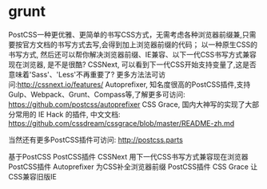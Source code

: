 # grunt
PostCSS一种更优雅、更简单的书写CSS方式，无需考虑各种浏览器前缀兼,只需要按官方文档的书写方式去写,会得到加上浏览器前缀的代码；
以一种原生CSS的书写方式, 然后还可以帮你解决浏览器前缀、IE兼容、以下一代CSS书写方式兼容现在浏览器, 是不是很酷?
CSSNext, 可以看到下一代CSS开始支持变量了,这是否意味着'Sass'、'Less'不再重要了? 更多方法法可访问:http://cssnext.io/features/
Autoprefixer, 知名度很高的PostCSS插件,支持Gulp、Webpack、Grunt、Compass等,了解更多可访问: https://github.com/postcss/autoprefixer
CSS Grace, 国内大神写的实现了大部分常用的 IE Hack 的插件, 中文文档: https://github.com/cssdream/cssgrace/blob/master/README-zh.md

当然还有更多PostCSS插件可访问: http://postcss.parts


基于PostCSS
PostCSS插件 CSSNext 用下一代CSS书写方式兼容现在浏览器
PostCSS插件 Autoprefixer 为CSS补全浏览器前缀
PostCSS插件 CSS Grace 让CSS兼容旧版IE
